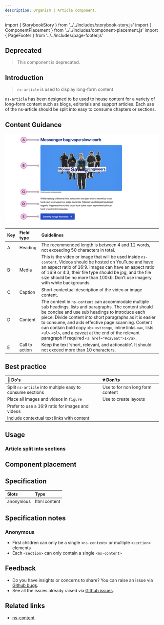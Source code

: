 ```yaml
---
description: Organism | Article component.
---
```


import { StorybookStory } from '../../includes/storybook-story.js'
import { ComponentPlacement } from '../../includes/component-placement.js'
import { PageFooter } from '../../includes/page-footer.js'

## Deprecated
> This component is deprecated.

## Introduction

> `ns-article` is used to display long-form content

`ns-article` has been designed to be used to house content for a variety of long-form content such as blogs, editorials and support articles. Each use of the ns-article should be split into easy to consume chapters or sections.

## Content Guidance

![Article - Content Guidance](images/ns-article/content-guidance-ns-article.webp)

| Key | Field type | Guidelines |
| :--- | :--- | :--- |
| A | Heading | The recommended length is between 4 and 12 words, not exceeding 50 characters in total.
| B | Media | This is the video or image that will be used inside `ns-content`. Videos should be hosted on YouTube and have an aspect ratio of 16:9. Images can have an aspect ratio of 16:9 or 4:3, their file type should be jpg, and the file size should be no more than 100kb. Don't use imagery with white backgrounds.
| C | Caption | Short contextual description of the video or image content.
| D | Content | The content in `ns-content` can accommodate multiple sub headings, lists and paragraphs. The content should be concise and use sub headings to introduce each piece. Divide content into short paragraphs as it is easier to consume, and aids effective page scanning. Content can contain bold copy `<b>` `<strong>`, inline links `<a>`, lists `<ul>` `<ol>`, and a caveat at the end of the relevant paragraph if required `<a href="#caveat">1</a>`. 
| E | Call to action | Keep the text ‘short, relevant, and actionable’. It should not exceed more than 10 characters.

## Best practice

| 💚 Do's | 💔 Don'ts |
| :--- | :--- |
| Split `ns-article` into multiple easy to consume sections | Use to for non long form content |
| Place all images and videos in `figure` | Use to create layouts |
| Prefer to use a 16:9 ratio for images and videos |  |
| Include contextual text links with content |  |


## Usage

<StorybookStory story="components-ns-article--standard"></StorybookStory>

### Article split into sections

<StorybookStory story="components-ns-article--sections"></StorybookStory>

## Component placement

<ComponentPlacement component="ns-article" parentComponents="ns-panel"></ComponentPlacement>

## Specification

| Slots | Type |
| :--- | :--- |
| anonymous | html content |

## Specification notes

### Anonymous

* First children can only be a single `<ns-content>` or multiple `<section>` elements
* Each `<section>` can only contain a single `<ns-content>`

## Feedback

* Do you have insights or concerns to share? You can raise an issue via [Github bugs](https://github.com/ConnectedHomes/nucleus/issues/new?assignees=&labels=Bug&template=a--bug-report.md&title=[bug]%20[ns-article]).
* See all the issues already raised via [Github issues](https://github.com/connectedHomes/nucleus/issues?utf8=%E2%9C%93&q=is%3Aopen+is%3Aissue+label%3ABug+[ns-article]).

<PageFooter></PageFooter>

## Related links

* [ns-content](components/ns-content.md)
